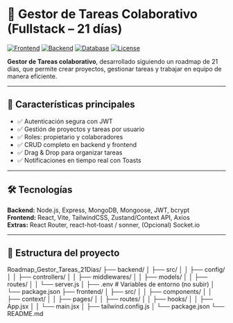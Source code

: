 # 🧩 Gestor de Tareas Colaborativo (Fullstack – 21 días)

[![Frontend](https://img.shields.io/badge/React-Vite-blue?style=for-the-badge&logo=react)](https://react.dev/)
[![Backend](https://img.shields.io/badge/Node.js-Express-green?style=for-the-badge&logo=node.js)](https://nodejs.org/)
[![Database](https://img.shields.io/badge/MongoDB-Atlas-brightgreen?style=for-the-badge&logo=mongodb)](https://www.mongodb.com/)
[![License](https://img.shields.io/badge/License-MIT-yellow?style=for-the-badge)](LICENSE)

**Gestor de Tareas colaborativo**, desarrollado siguiendo un roadmap de 21 días, que permite crear proyectos, gestionar tareas y trabajar en equipo de manera eficiente.

---

## 🌟 Características principales

- ✅ Autenticación segura con JWT  
- ✅ Gestión de proyectos y tareas por usuario  
- ✅ Roles: propietario y colaboradores  
- ✅ CRUD completo en backend y frontend  
- ✅ Drag & Drop para organizar tareas  
- ✅ Notificaciones en tiempo real con Toasts  

---

## 🛠️ Tecnologías

**Backend:** Node.js, Express, MongoDB, Mongoose, JWT, bcrypt  
**Frontend:** React, Vite, TailwindCSS, Zustand/Context API, Axios  
**Extras:** React Router, react-hot-toast / sonner, (Opcional) Socket.io  

---

## 📁 Estructura del proyecto

Roadmap_Gestor_Tareas_21Dias/
├── backend/
│ ├── src/
│ │ ├── config/
│ │ ├── controllers/
│ │ ├── middlewares/
│ │ ├── models/
│ │ ├── routes/
│ │ └── server.js
│ ├── .env # Variables de entorno (no subir)
│ └── package.json
├── frontend/
│ ├── src/
│ │ ├── components/
│ │ ├── context/
│ │ ├── pages/
│ │ ├── routes/
│ │ ├── hooks/
│ │ ├── App.jsx
│ │ └── main.jsx
│ ├── tailwind.config.js
│ └── package.json
└── README.md